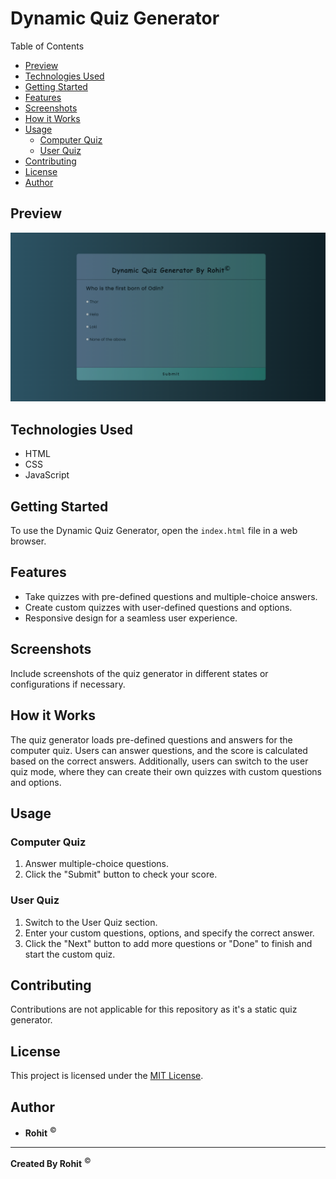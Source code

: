 # Dynamic Quiz Generator

Table of Contents
- [Preview](#preview)
- [Technologies Used](#technologies-used)
- [Getting Started](#getting-started)
- [Features](#features)
- [Screenshots](#screenshots)
- [How it Works](#how-it-works)
- [Usage](#usage)
    - [Computer Quiz](#computer-quiz)
    - [User Quiz](#user-quiz)
- [Contributing](#contributing)
- [License](#license)
- [Author](#author)

## Preview
![preview.png](./assets/preview.png?raw=true)

## Technologies Used
- HTML
- CSS
- JavaScript

## Getting Started
To use the Dynamic Quiz Generator, open the `index.html` file in a web browser.

## Features
- Take quizzes with pre-defined questions and multiple-choice answers.
- Create custom quizzes with user-defined questions and options.
- Responsive design for a seamless user experience.

## Screenshots
Include screenshots of the quiz generator in different states or configurations if necessary.

## How it Works
The quiz generator loads pre-defined questions and answers for the computer quiz. Users can answer questions, and the score is calculated based on the correct answers. Additionally, users can switch to the user quiz mode, where they can create their own quizzes with custom questions and options.

## Usage
### Computer Quiz
1. Answer multiple-choice questions.
2. Click the "Submit" button to check your score.

### User Quiz
1. Switch to the User Quiz section.
2. Enter your custom questions, options, and specify the correct answer.
3. Click the "Next" button to add more questions or "Done" to finish and start the custom quiz.

## Contributing
Contributions are not applicable for this repository as it's a static quiz generator.

## License
This project is licensed under the [MIT License](LICENSE).

## Author
- **Rohit** <sup>&copy;</sup>

---

**Created By Rohit** <sup>&copy;</sup>

